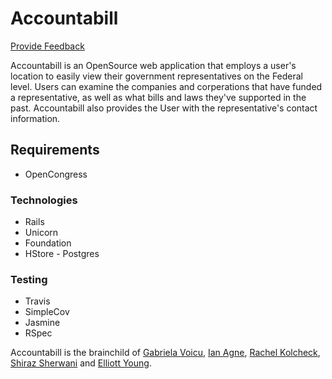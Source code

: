 # Accountabill

[Provide Feedback](http://goo.gl/forms/SZ5EQcqXCv)

Accountabill is an OpenSource web application that employs a user's location to easily view their government representatives on the Federal level. Users can examine the companies and corperations that have funded a representative, as well as what bills and laws they've supported in the past. Accountabill also provides the User with the representative's contact information.


## Requirements
- OpenCongress



### Technologies
- Rails
- Unicorn
- Foundation
- HStore - Postgres

### Testing
- Travis
- SimpleCov
- Jasmine
- RSpec


Accountabill is the brainchild of [Gabriela Voicu](https://github.com/gabivoicu), [Ian Agne](https://github.com/ianagne), [Rachel Kolcheck](https://github.com/rkolcheck), [Shiraz Sherwani](https://github.com/PacoGuy) and [Elliott Young](https://github.com/ElliottAYoung). 
